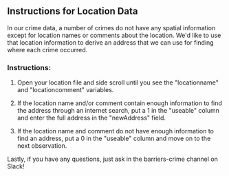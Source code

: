 ## Instructions for Location Data

In our crime data, a number of crimes do not have any spatial information except for location names or comments about the location. We'd like to use that location information to derive an address that we can use for finding where each crime occurred. 

### Instructions:

1. Open your location file and side scroll until you see the "locationname" and "locationcomment" variables.

2. If the location name and/or comment contain enough information to find the address through an internet search, put a 1 in the "useable" column and enter the full address in the "newAddress" field. 

3. If the location name and comment do not have enough information to find an address, put a 0 in the "useable" column and move on to the next observation. 

Lastly, if you have any questions, just ask in the barriers-crime channel on Slack!